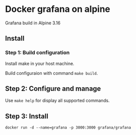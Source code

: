 # Docker grafana on alpine

Grafana build in Alpine 3.16

## Install

### Step 1: Build configuration

Install make in your host machine.

Build configuraion with command ``make build``.

## Step 2: Configure and manage

Use ``make help`` for display all supported commands.

## Step 3: Install 

```
docker run -d --name=grafana -p 3000:3000 grafana/grafana
```
